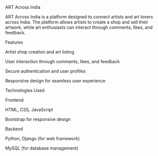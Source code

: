 ART Across India

ART Across India is a platform designed to connect artists and art lovers across India. The platform allows artists to create a shop and sell their artwork, while art enthusiasts can interact through comments, likes, and feedback.

Features

Artist shop creation and art listing

User interaction through comments, likes, and feedback

Secure authentication and user profiles

Responsive design for seamless user experience

Technologies Used

Frontend

HTML, CSS, JavaScript

Bootstrap for responsive design

Backend

Python, Django (for web framework)

MySQL (for database management)

